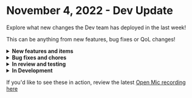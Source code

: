 # November 4, 2022 - Dev Update

Explore what new changes the Dev team has deployed in the last week!

This can be anything from new features, bug fixes or QoL changes!

<details>

<summary><strong>New features and items</strong></summary>

* Workflow completion listeners (workflows triggered on completion of another workflow)
* Add a maximize button for the task editor code view
* SSL support for AWS and Azure database connections in the database integration
* Added a Rewst action to list installed integrations for an organization
* Added Kaseya BMS actions

</details>

<details>

<summary><strong>Bug fixes and chores</strong></summary>

* Fix: Add newer features to export/import so they are included in export data
* Improved formatting for errors coming from our api that might be displayed in result details
* Fix a bug where CSP is preventing users from sending impersonated emails
* Refactored permission system to use database notifications to sync users and orgs
* Improved performance for frontend and the api resulting in improvements in page load time
* Fixed a bug with SQL Server database integration preventing the list\_all\_tables action from succeeding
* Enhanced logging for Kaseya VSA to capture additional information for an un-resolved bug
* Fixed immybot integrations page returning a 500 error
* Added support for an edge agent for the permission system
* Added a /healthz endpoint to the engine to improve health checking
* Prevent an empty string from being entered when selecting “In” or “Not In” for trigger criteria before entering a value
* Fix ExchangeOnline cmdlet proxy errors when converting an email to a shared mailbox

</details>

<details>

<summary><strong>In review and testing</strong></summary>

* SonicWall NSM integration
* Add role attribute to the rewst Create User Invite action
* JumpCloud integration
* Fix CW Control not running powershell scripts correctly
* Fix dynamic dropdowns loading and lifecycle
* Allow select form dropdowns to have the option of user supplied input

</details>

<details>

<summary><strong>In Development</strong></summary>

* Automatically retry http requests on connection errors
* Add periodic token refresh so in the case of an integration not being used for a long time, the refresh token doesn’t expire
* Investigate a bug report regarding Integration Overrides being removed when a user re-authenticates MS Graph
* Add a delete button to the org table in settings to allow users to delete an org
* Allow filtering the workflow list by tags
* Investigate a bug where Triggers aren’t cloning in some cases
* Investigate a bug where cloning a Workflow is blocked with a message indicated it’s linked, but the UI is not showing it as linked

</details>

If you'd like to see these in action, review the latest [Open Mic recording here](../roc-open-mics/2022-roc-open-mics/november-4th-2022-your-workflows-are-listening.md)
